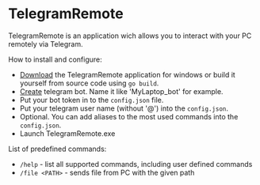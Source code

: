 # TelegramRemote

TelegramRemote is an application wich allows you to interact with your PC remotely via Telegram.

How to install and configure:
* [Download](https://github.com/unkeep/TelegramRemote/releases/download/v1.1/TelegramRemote.zip) the TelegramRemote application for windows or build it yourself from source code using `go build`.
* [Create](https://core.telegram.org/bots#3-how-do-i-create-a-bot) telegram bot. Name it like 'MyLaptop_bot' for example.
* Put your bot token in to the `config.json` file.
* Put your telegram user name (without '@') into the `config.json`.
* Optional. You can add aliases to the most used commands into the `config.json`.
* Launch TelegramRemote.exe

List of predefined commands:
* `/help` - list all supported commands, including user defined commands
* `/file <PATH>` - sends file from PC with the given path
